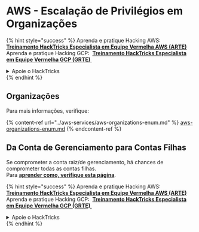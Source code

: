 # AWS - Escalação de Privilégios em Organizações

{% hint style="success" %}
Aprenda e pratique Hacking AWS: <img src="/.gitbook/assets/image.png" alt="" data-size="line"> [**Treinamento HackTricks Especialista em Equipe Vermelha AWS (ARTE)**](https://training.hacktricks.xyz/courses/arte) <img src="/.gitbook/assets/image.png" alt="" data-size="line"> \
Aprenda e pratique Hacking GCP: <img src="/.gitbook/assets/image (2).png" alt="" data-size="line"> [**Treinamento HackTricks Especialista em Equipe Vermelha GCP (GRTE)** <img src="/.gitbook/assets/image (2).png" alt="" data-size="line">](https://training.hacktricks.xyz/courses/grte)

<details>

<summary>Apoie o HackTricks</summary>

- Verifique os [**planos de assinatura**](https://github.com/sponsors/carlospolop)!
- **Junte-se ao** 💬 [**grupo Discord**](https://discord.gg/hRep4RUj7f) ou ao [**grupo telegram**](https://t.me/peass) ou **siga-nos** no **Twitter** 🐦 [**@hacktricks\_live**](https://twitter.com/hacktricks\_live)**.**
- **Compartilhe truques de hacking enviando PRs para os repositórios** [**HackTricks**](https://github.com/carlospolop/hacktricks) e [**HackTricks Cloud**](https://github.com/carlospolop/hacktricks-cloud).

</details>
{% endhint %}

## Organizações

Para mais informações, verifique:

{% content-ref url="../aws-services/aws-organizations-enum.md" %}
[aws-organizations-enum.md](../aws-services/aws-organizations-enum.md)
{% endcontent-ref %}

## Da Conta de Gerenciamento para Contas Filhas

Se comprometer a conta raiz/de gerenciamento, há chances de comprometer todas as contas filhas.\
Para [**aprender como, verifique esta página**](../../aws-security/#compromising-the-organization).

{% hint style="success" %}
Aprenda e pratique Hacking AWS: <img src="/.gitbook/assets/image.png" alt="" data-size="line"> [**Treinamento HackTricks Especialista em Equipe Vermelha AWS (ARTE)**](https://training.hacktricks.xyz/courses/arte) <img src="/.gitbook/assets/image.png" alt="" data-size="line"> \
Aprenda e pratique Hacking GCP: <img src="/.gitbook/assets/image (2).png" alt="" data-size="line"> [**Treinamento HackTricks Especialista em Equipe Vermelha GCP (GRTE)** <img src="/.gitbook/assets/image (2).png" alt="" data-size="line">](https://training.hacktricks.xyz/courses/grte)

<details>

<summary>Apoie o HackTricks</summary>

- Verifique os [**planos de assinatura**](https://github.com/sponsors/carlospolop)!
- **Junte-se ao** 💬 [**grupo Discord**](https://discord.gg/hRep4RUj7f) ou ao [**grupo telegram**](https://t.me/peass) ou **siga-nos** no **Twitter** 🐦 [**@hacktricks\_live**](https://twitter.com/hacktricks\_live)**.**
- **Compartilhe truques de hacking enviando PRs para os repositórios** [**HackTricks**](https://github.com/carlospolop/hacktricks) e [**HackTricks Cloud**](https://github.com/carlospolop/hacktricks-cloud).

</details>
{% endhint %}
